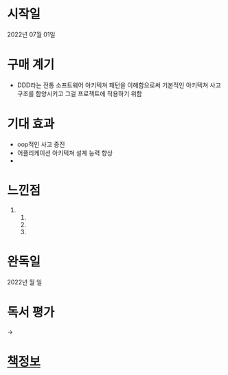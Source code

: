 # 시작일
2022년 07월 01일
# 구매 계기
* DDD라는 전통 소프트웨어 아키텍쳐 패턴을 이해함으로써 기본적인 아키텍쳐 사고구조를 함양시키고 그걸 프로젝트에 적용하기 위함
# 기대 효과
* oop적인 사고 증진
* 어플리케이션 아키텍쳐 설계 능력 향상 
* 
# 느낀점
1. 
    1. 
    1. 
    1. 
# 완독일
2022년 월 일
# 독서 평가
-> 
# [책정보](http://www.yes24.com/Product/Goods/5312881)
